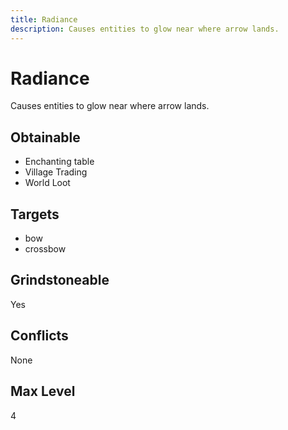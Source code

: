 ```yaml
---
title: Radiance
description: Causes entities to glow near where arrow lands.
---
```

# Radiance
Causes entities to glow near where arrow lands.
## Obtainable
- Enchanting table
- Village Trading
- World Loot
## Targets
- bow
 - crossbow
## Grindstoneable
Yes
## Conflicts
None
## Max Level
4
